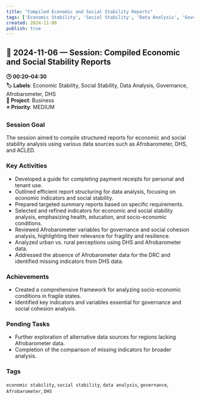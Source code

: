 ```yaml
---
title: "Compiled Economic and Social Stability Reports"
tags: ['Economic Stability', 'Social Stability', 'Data Analysis', 'Governance', 'Afrobarometer', 'DHS']
created: 2024-11-06
publish: true
---
```


## 📅 2024-11-06 — Session: Compiled Economic and Social Stability Reports

**🕒 00:20–04:30**  
**🏷️ Labels**: Economic Stability, Social Stability, Data Analysis, Governance, Afrobarometer, DHS  
**📂 Project**: Business  
**⭐ Priority**: MEDIUM  


### Session Goal
The session aimed to compile structured reports for economic and social stability analysis using various data sources such as Afrobarometer, DHS, and ACLED.

### Key Activities
- Developed a guide for completing payment receipts for personal and tenant use.
- Outlined efficient report structuring for data analysis, focusing on economic indicators and social stability.
- Prepared targeted summary reports based on specific requirements.
- Selected and refined indicators for economic and social stability analysis, emphasizing health, education, and socio-economic conditions.
- Reviewed Afrobarometer variables for governance and social cohesion analysis, highlighting their relevance for fragility and resilience.
- Analyzed urban vs. rural perceptions using DHS and Afrobarometer data.
- Addressed the absence of Afrobarometer data for the DRC and identified missing indicators from DHS data.

### Achievements
- Created a comprehensive framework for analyzing socio-economic conditions in fragile states.
- Identified key indicators and variables essential for governance and social cohesion analysis.

### Pending Tasks
- Further exploration of alternative data sources for regions lacking Afrobarometer data.
- Completion of the comparison of missing indicators for broader analysis.

### Tags
`economic stability`, `social stability`, `data analysis`, `governance`, `Afrobarometer`, `DHS`
